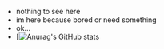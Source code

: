 - nothing to see here
- im here because bored or need something
- ok...
- [![Anurag's GitHub stats](https://github-readme-stats.vercel.app/api?username=naden01&show_icons=true&theme=radical)

<!---
naden01/naden01 is a ✨ special ✨ repository because its `README.md` (this file) appears on your GitHub profile.
You can click the Preview link to take a look at your changes.
--->
